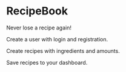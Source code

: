 # RecipeBook

Never lose a recipe again!

Create a user with login and registration.

Create recipes with ingredients and amounts.

Save recipes to your dashboard.


